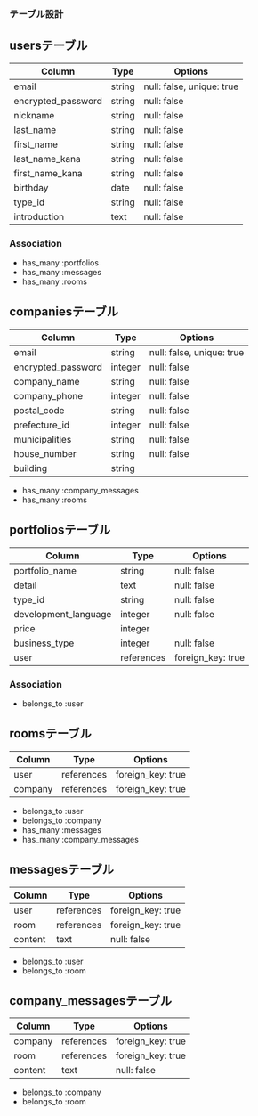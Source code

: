### テーブル設計

## usersテーブル

| Column             | Type    | Options                   |
| ------------------ | ------- | ------------------------- |
| email              | string  | null: false, unique: true |
| encrypted_password | string  | null: false               |
| nickname           | string  | null: false               |
| last_name          | string  | null: false               |
| first_name         | string  | null: false               | 
| last_name_kana     | string  | null: false               |  
| first_name_kana    | string  | null: false               |
| birthday           | date    | null: false               |
| type_id            | string  | null: false               |
| introduction       | text    | null: false               |

### Association

- has_many :portfolios
- has_many :messages
- has_many :rooms



## companiesテーブル

| Column             | Type    | Options                   |
|------------------- | ------- |-------------------------- |
| email              | string  | null: false, unique: true |
| encrypted_password | integer | null: false               |
| company_name       | string  | null: false               |
| company_phone      | integer | null: false               |
| postal_code        | string  | null: false               |
| prefecture_id      | integer | null: false               | 
| municipalities     | string  | null: false               |
| house_number       | string  | null: false               |
| building           | string  |                           |

- has_many :company_messages
- has_many :rooms



## portfoliosテーブル

| Column               | Type       | Options           |
| -------------------- | ------     | ----------------- |
| portfolio_name       | string     | null: false       |
| detail               | text       | null: false       |
| type_id              | string     | null: false       |
| development_language | integer    | null: false       |
| price                | integer    |                   |
| business_type        | integer    | null: false       |
| user                 | references | foreign_key: true |

### Association

- belongs_to :user



## roomsテーブル

| Column         | Type       | Options           |
| -------------- | ---------- | ----------------- |
| user           | references | foreign_key: true |
| company        | references | foreign_key: true |

- belongs_to :user
- belongs_to :company
- has_many :messages
- has_many :company_messages


## messagesテーブル

| Column         | Type       | Options           |
| -------------- | ---------- | ----------------- |
| user           | references | foreign_key: true |
| room           | references | foreign_key: true |
| content        | text       | null: false       |

- belongs_to :user
- belongs_to :room



## company_messagesテーブル

| Column         | Type       | Options           |
| -------------- | ---------- | ----------------- |
| company        | references | foreign_key: true |
| room           | references | foreign_key: true |
| content        | text       | null: false       |

- belongs_to :company
- belongs_to :room
